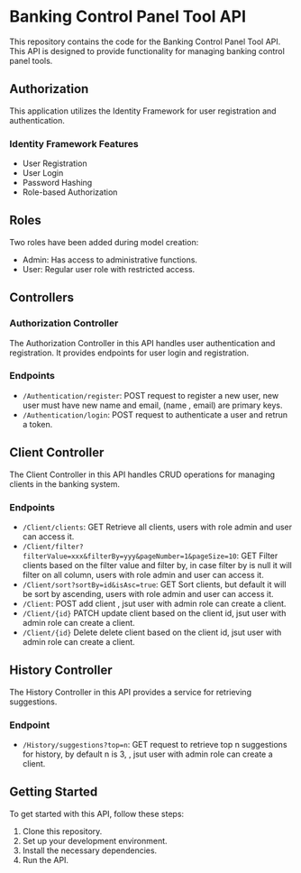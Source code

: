# Banking Control Panel Tool API

This repository contains the code for the Banking Control Panel Tool API. This API is designed to provide functionality for managing banking control panel tools.

## Authorization

This application utilizes the Identity Framework for user registration and authentication.

### Identity Framework Features

- User Registration
- User Login
- Password Hashing
- Role-based Authorization

## Roles

Two roles have been added during model creation:

- Admin: Has access to administrative functions.
- User: Regular user role with restricted access.

## Controllers

### Authorization Controller

The Authorization Controller in this API handles user authentication and registration. It provides endpoints for user login and registration.

### Endpoints
- `/Authentication/register`: POST request to register a new user, new user must have new name and email, (name , email) are primary keys.
- `/Authentication/login`: POST request to authenticate a  user and retrun a token.

## Client Controller

The Client Controller in this API handles CRUD operations for managing clients in the banking system.

### Endpoints
- `/Client/clients`: GET Retrieve all clients, users with role admin and user can access it.
- `/Client/filter?filterValue=xxx&filterBy=yyy&pageNumber=1&pageSize=10`: GET Filter clients based on the filter value and filter by, in case filter by is null it will filter on all column, users with role admin and user can access it.
- `/Client/sort?sortBy=id&isAsc=true`: GET Sort clients, but default it will be sort by ascending, users with role admin and user can access it.
- `/Client`: POST add client , jsut user with admin role can create a client.
- `/Client/{id}` PATCH update client based on the client id, jsut user with admin role can create a client.
- `/Client/{id}` Delete delete client based on the client id, jsut user with admin role can create a client.

## History Controller

The History Controller in this API provides a service for retrieving suggestions.

### Endpoint
- `/History/suggestions?top=n`: GET request to retrieve top n suggestions for history, by default n is 3, , jsut user with admin role can create a client.
  
## Getting Started

To get started with this API, follow these steps:

1. Clone this repository.
2. Set up your development environment.
3. Install the necessary dependencies.
4. Run the API.
